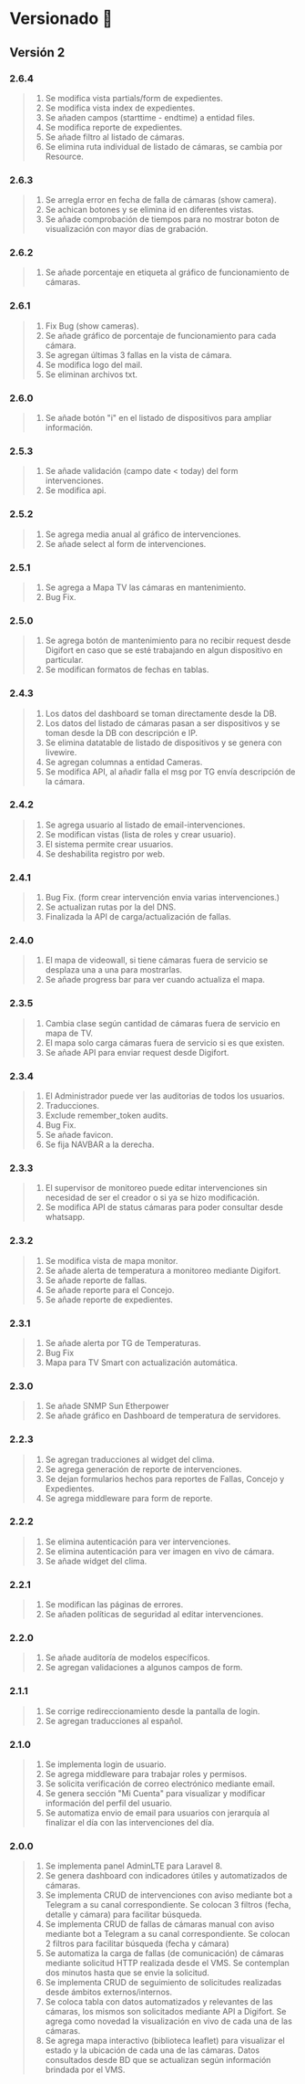 # Versionado 📌
## Versión 2
### 2.6.4
> 1. Se modifica vista partials/form de expedientes.
> 2. Se modifica vista index de expedientes. 
> 3. Se añaden campos (starttime - endtime) a entidad files.
> 4. Se modifica reporte de expedientes.
> 5. Se añade filtro al listado de cámaras.
> 6. Se elimina ruta individual de listado de cámaras, se cambia por Resource.
### 2.6.3
> 1. Se arregla error en fecha de falla de cámaras (show camera).
> 2. Se achican botones y se elimina id en diferentes vistas.
> 3. Se añade comprobación de tiempos para no mostrar boton de visualización con mayor días de grabación.
### 2.6.2
> 1. Se añade porcentaje en etiqueta al gráfico de funcionamiento de cámaras.
### 2.6.1
> 1. Fix Bug (show cameras).
> 2. Se añade gráfico de porcentaje de funcionamiento para cada cámara.
> 3. Se agregan últimas 3 fallas en la vista de cámara.
> 4. Se modifica logo del mail.
> 5. Se eliminan archivos txt.
### 2.6.0
> 1. Se añade botón "i" en el listado de dispositivos para ampliar información.
### 2.5.3
> 1. Se añade validación (campo date < today) del form intervenciones.
> 2. Se modifica api.
### 2.5.2
> 1. Se agrega media anual al gráfico de intervenciones.
> 2. Se añade select al form de intervenciones.
### 2.5.1
> 1. Se agrega a Mapa TV las cámaras en mantenimiento.
> 2. Bug Fix.
### 2.5.0
> 1. Se agrega botón de mantenimiento para no recibir request desde Digifort en caso que se esté trabajando en algun dispositivo en particular.
> 2. Se modifican formatos de fechas en tablas.
### 2.4.3
> 1. Los datos del dashboard se toman directamente desde la DB.
> 2. Los datos del listado de cámaras pasan a ser dispositivos y se toman desde la DB con descripción e IP.
> 3. Se elimina datatable de listado de dispositivos y se genera con livewire.
> 4. Se agregan columnas a entidad Cameras.
> 5. Se modifica API, al añadir falla el msg por TG envía descripción de la cámara.
### 2.4.2
> 1. Se agrega usuario al listado de email-intervenciones.
> 2. Se modifican vistas (lista de roles y crear usuario).
> 3. El sistema permite crear usuarios.
> 4. Se deshabilita registro por web.
### 2.4.1
> 1. Bug Fix. (form crear intervención envia varias intervenciones.)
> 2. Se actualizan rutas por la del DNS.
> 3. Finalizada la API de carga/actualización de fallas.
### 2.4.0
> 1. El mapa de videowall, si tiene cámaras fuera de servicio se desplaza una a una para mostrarlas.
> 2. Se añade progress bar para ver cuando actualiza el mapa.
### 2.3.5
> 1. Cambia clase según cantidad de cámaras fuera de servicio en mapa de TV.
> 2. El mapa solo carga cámaras fuera de servicio si es que existen.
> 3. Se añade API para enviar request desde Digifort.
### 2.3.4
> 1. El Administrador puede ver las auditorias de todos los usuarios.
> 2. Traducciones.
> 3. Exclude remember_token audits.
> 4. Bug Fix.
> 5. Se añade favicon.
> 6. Se fija NAVBAR a la derecha.
### 2.3.3
> 1. El supervisor de monitoreo puede editar intervenciones sin necesidad de ser el creador o si ya se hizo modificación.
> 2. Se modifica API de status cámaras para poder consultar desde whatsapp.
### 2.3.2
> 1. Se modifica vista de mapa monitor.
> 2. Se añade alerta de temperatura a monitoreo mediante Digifort.
> 3. Se añade reporte de fallas.
> 3. Se añade reporte para el Concejo.
> 3. Se añade reporte de expedientes.
### 2.3.1
> 1. Se añade alerta por TG de Temperaturas.
> 2. Bug Fix
> 3. Mapa para TV Smart con actualización automática.
### 2.3.0
> 1. Se añade SNMP Sun Etherpower
> 2. Se añade gráfico en Dashboard de temperatura de servidores.
### 2.2.3
> 1. Se agregan traducciones al widget del clima.
> 2. Se agrega generación de reporte de intervenciones.
> 3. Se dejan formularios hechos para reportes de Fallas, Concejo y Expedientes.
> 4. Se agrega middleware para form de reporte.
### 2.2.2
> 1. Se elimina autenticación para ver intervenciones.
> 2. Se elimina autenticación para ver imagen en vivo de cámara.
> 3. Se añade widget del clima.
### 2.2.1
> 1. Se modifican las páginas de errores.
> 2. Se añaden políticas de seguridad al editar intervenciones.
### 2.2.0
> 1. Se añade auditoría de modelos específicos.
> 2. Se agregan validaciones a algunos campos de form.
### 2.1.1
> 1. Se corrige redireccionamiento desde la pantalla de login.
> 2. Se agregan traducciones al español.
### 2.1.0
> 1. Se implementa login de usuario.
> 2. Se agrega middleware para trabajar roles y permisos.
> 3. Se solicita verificación de correo electrónico mediante email.
> 4. Se genera sección "Mi Cuenta" para visualizar y modificar información del perfil del usuario.
> 5. Se automatiza envio de email para usuarios con jerarquía al finalizar el día con las intervenciones del día.
### 2.0.0
>  1. Se implementa panel AdminLTE para Laravel 8.
>  2. Se genera dashboard con indicadores útiles y automatizados de cámaras.
>  3. Se implementa CRUD de intervenciones con aviso mediante bot a Telegram a su canal correspondiente. Se colocan 3 filtros (fecha, detalle y cámara) para facilitar búsqueda.
>  4. Se implementa CRUD de fallas de cámaras manual con aviso mediante bot a Telegram a su canal correspondiente. Se colocan 2 filtros para facilitar búsqueda (fecha y cámara)
>  5. Se automatiza la carga de fallas (de comunicación) de cámaras mediante solicitud HTTP realizada desde el VMS. Se contemplan dos minutos hasta que se envie la solicitud.
>  6. Se implementa CRUD de seguimiento de solicitudes realizadas desde ámbitos externos/internos.
>  7. Se coloca tabla con datos automatizados y relevantes de las cámaras, los mismos son solicitados mediante API a Digifort. Se agrega como novedad la visualización en vivo de cada una de las cámaras.
>  8. Se agrega mapa interactivo (biblioteca leaflet) para visualizar el estado y la ubicación de cada una de las cámaras. Datos consultados desde BD que se actualizan según información brindada por el VMS.